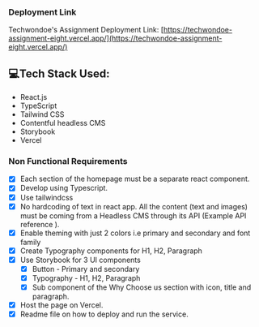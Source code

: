 
### Deployment Link
Techwondoe's Assignment Deployment Link: [https://techwondoe-assignment-eight.vercel.app/](https://techwondoe-assignment-eight.vercel.app/)

## 💻Tech Stack Used:
- React.js
- TypeScript
- Tailwind CSS
- Contentful headless CMS
- Storybook
- Vercel

### Non Functional Requirements

- [x] Each section of the homepage must be a separate react component.
- [x] Develop using Typescript.
- [x] Use tailwindcss
- [x] No hardcoding of text in react app. All the content (text and images) must be coming from a Headless CMS through its API (Example API reference ).
- [x] Enable theming with just 2 colors i.e primary and secondary and font family
- [x] Create Typography components for H1, H2, Paragraph
- [x] Use Storybook for 3 UI components
    - [x] Button - Primary and secondary
    - [x] Typography - H1, H2, Paragraph
    - [x] Sub component of the Why Choose us section with icon, title and paragraph.
- [x] Host the page on Vercel.
- [x] Readme file on how to deploy and run the service.